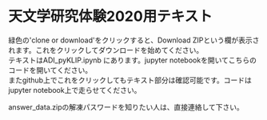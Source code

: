 # 天文学研究体験2020用テキスト  
緑色の'clone or download'をクリックすると、Download ZIPという欄が表示されます。これをクリックしてダウンロードを始めてください。  
テキストはADI_pyKLIP.ipynb にあります。jupyter notebookを開いてこちらのコードを開いてください。  
またgithub上でこれをクリックしてもテキスト部分は確認可能です。コードはjupyter notebook上で走らせてください。

answer_data.zipの解凍パスワードを知りたい人は、直接連絡して下さい。

